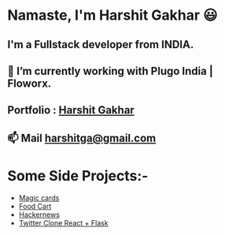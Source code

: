 # Namaste, I'm Harshit Gakhar :smiley: 

## I'm a Fullstack developer from INDIA.
## 🔭 I’m currently working with Plugo India | Floworx.
## Portfolio : [Harshit Gakhar](https://harshit860.github.io/)
## 📫 Mail harshitga@gmail.com
<!--
# 📫 How to reach me:
- [Linkedin](https://www.linkedin.com/in/harshit-gakhar-7b3921144/)
- Email: harshitga@gmail.com 
___
-->

# Some Side Projects:-
  + [Magic cards](https://harshit860.github.io/Css-Magic-Cards/)
  + [Food Cart](https://foodquik.netlify.app/)
  + [Hackernews](https://hacekrnewsharshit.netlify.app/)
  + [Twitter Clone React + Flask](https://github.com/harshit860/Twitter-Replica)
<!--
# Articles:- 
 + [Importance of staying fit as a Developer](https://harshitga.medium.com/importance-of-staying-fit-as-a-programmer-or-in-long-sitting-jobs-a59bfdffff14)

**harshit860/harshit860** is a ✨ _special_ ✨ repository because its `README.md` (this file) appears on your GitHub profile.

Here are some ideas to get you started:

- 🔭 I’m currently working on ...
- 🌱 I’m currently learning ...
- 👯 I’m looking to collaborate on ...
- 🤔 I’m looking for help with ...
- 💬 Ask me about ...
- 📫 How to reach me: ...
- 😄 Pronouns: ...
- ⚡ Fun fact: ...
-->
